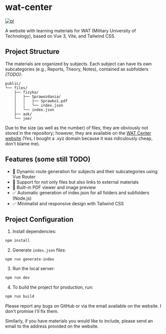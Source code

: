 # wat-center
[![pl](https://img.shields.io/badge/README-🇵🇱-white.svg)](https://github.com/tymoteuszkosciuszko/wat-center/blob/main/README.md)

A website with learning materials for WAT (Military University of Technology), based on Vue 3, Vite, and Tailwind CSS.

## Project Structure
The materials are organized by subjects. Each subject can have its own subcategories (e.g., Reports, Theory, Notes), contained as subfolders *(TODO)*:
```
public/
└── files/
    ├── fizyka/
    │   ├── Sprawozdania/
    │   │   ├── Sprawko1.pdf
    │   │   └── index.json
    │   └── index.json
    ├── aok/
    └── jee/
```
Due to the size (as well as the number) of files, they are obviously not stored in the repository; however, they are available on the [WAT Center website](https://wat.21152115.xyz) (Yes, I bought a .xyz domain because it was ridiculously cheap, don't blame me).

## Features (some still TODO)
- 🔄 Dynamic route generation for subjects and their subcategories using Vue Router
- 🔄 Support for not only files but also links to external materials
- 🔄 Built-in PDF viewer and image preview
- ✅ Automatic generation of index.json for all folders and subfolders (Node.js)
- ✅ Minimalist and responsive design with Tailwind CSS

## Project Configuration
1. Install dependencies:
```sh
npm install
```
2. Generate ```index.json``` files:
```shell
npm run generate-index
```
3. Run the local server:
```sh
npm run dev
```
4. To build the project for production, run:
```sh
npm run build
```

Please report any bugs on GitHub or via the email available on the website. I don't promise I'll fix them.

Similarly, if you have materials you would like to include, please send an email to the address provided on the website.
